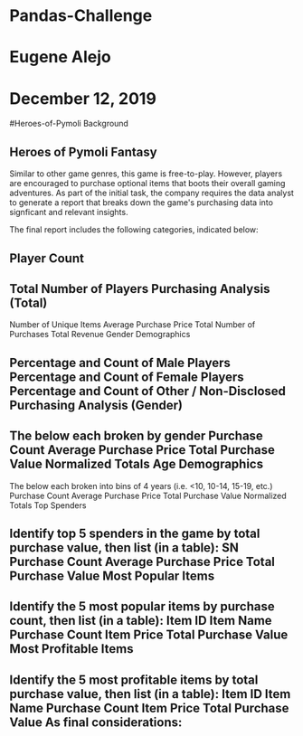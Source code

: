 # Pandas-Challenge
# Eugene Alejo
# December 12, 2019
#Heroes-of-Pymoli
Background

## Heroes of Pymoli Fantasy

Similar to other game genres, this game is free-to-play. However, players are encouraged to purchase optional items that boots their overall gaming adventures. As part of the initial task, the company requires the data analyst to generate a report that breaks down the game's purchasing data into signficant and relevant insights.

The final report includes the following categories, indicated below:

## Player Count

## Total Number of Players Purchasing Analysis (Total)

Number of Unique Items Average Purchase Price Total Number of Purchases Total Revenue Gender Demographics

## Percentage and Count of Male Players Percentage and Count of Female Players Percentage and Count of Other / Non-Disclosed Purchasing Analysis (Gender)

## The below each broken by gender Purchase Count Average Purchase Price Total Purchase Value Normalized Totals Age Demographics

The below each broken into bins of 4 years (i.e. <10, 10-14, 15-19, etc.) Purchase Count Average Purchase Price Total Purchase Value Normalized Totals Top Spenders

## Identify top 5 spenders in the game by total purchase value, then list (in a table): SN Purchase Count Average Purchase Price Total Purchase Value Most Popular Items

## Identify the 5 most popular items by purchase count, then list (in a table): Item ID Item Name Purchase Count Item Price Total Purchase Value Most Profitable Items

## Identify the 5 most profitable items by total purchase value, then list (in a table): Item ID Item Name Purchase Count Item Price Total Purchase Value As final considerations:
